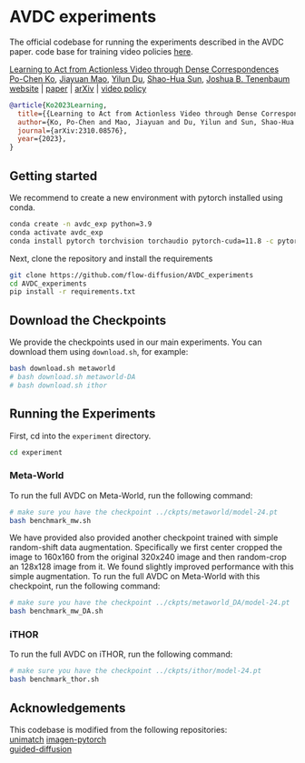 # AVDC experiments

The official codebase for running the experiments described in the AVDC paper. 
code base for training video policies [here](https://github.com/flow-diffusion/AVDC).

[Learning to Act from Actionless Video through Dense Correspondences](https://flow-diffusion.github.io/AVDC.pdf)  
[Po-Chen Ko](https://pochen-ko.github.io/),
[Jiayuan Mao](https://jiayuanm.com/),
[Yilun Du](https://yilundu.github.io/),
[Shao-Hua Sun](https://shaohua0116.github.io/),
[Joshua B. Tenenbaum](https://cocosci.mit.edu/josh)  
[website](https://flow-diffusion.github.io/) | [paper](https://flow-diffusion.github.io/AVDC.pdf) | [arXiv](https://arxiv.org/abs/2310.08576) | [video policy](https://github.com/flow-diffusion/AVDC)

```bib
@article{Ko2023Learning,
  title={{Learning to Act from Actionless Video through Dense Correspondences}},
  author={Ko, Po-Chen and Mao, Jiayuan and Du, Yilun and Sun, Shao-Hua and Tenenbaum, Joshua B},
  journal={arXiv:2310.08576},
  year={2023},
}
```

## Getting started

We recommend to create a new environment with pytorch installed using conda.  

```bash  
conda create -n avdc_exp python=3.9
conda activate avdc_exp
conda install pytorch torchvision torchaudio pytorch-cuda=11.8 -c pytorch -c nvidia
```  

Next, clone the repository and install the requirements  

```bash
git clone https://github.com/flow-diffusion/AVDC_experiments
cd AVDC_experiments
pip install -r requirements.txt
```

## Download the Checkpoints

We provide the checkpoints used in our main experiments. You can download them using `download.sh`, for example:

```bash
bash download.sh metaworld
# bash download.sh metaworld-DA
# bash download.sh ithor 
```

## Running the Experiments

First, cd into the `experiment` directory. 

```bash
cd experiment
```

### Meta-World

To run the full AVDC on Meta-World, run the following command:

```bash
# make sure you have the checkpoint ../ckpts/metaworld/model-24.pt
bash benchmark_mw.sh
```

We have provided also provided another checkpoint trained with simple random-shift data augmentation. Specifically we first center cropped the image to 160x160 from the original 320x240 image and then random-crop an 128x128 image from it. We found slightly improved performance with this simple augmentation. To run the full AVDC on Meta-World with this checkpoint, run the following command:

```bash
# make sure you have the checkpoint ../ckpts/metaworld_DA/model-24.pt
bash benchmark_mw_DA.sh
```

### iTHOR

To run the full AVDC on iTHOR, run the following command:

```bash
# make sure you have the checkpoint ../ckpts/ithor/model-24.pt
bash benchmark_thor.sh
```

## Acknowledgements

This codebase is modified from the following repositories:  
[unimatch](https://github.com/autonomousvision/unimatch)
[imagen-pytorch](https://github.com/lucidrains/imagen-pytorch)  
[guided-diffusion](https://github.com/openai/guided-diffusion)  



